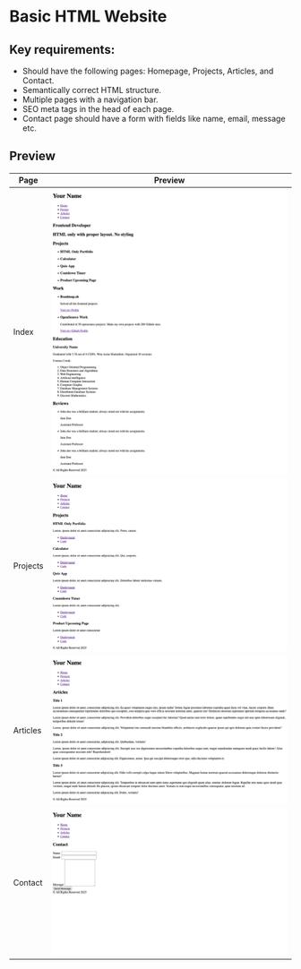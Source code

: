 # Basic HTML Website

## Key requirements:

- Should have the following pages: Homepage, Projects, Articles, and Contact.
- Semantically correct HTML structure.
- Multiple pages with a navigation bar.
- SEO meta tags in the head of each page.
- Contact page should have a form with fields like name, email, message etc.

## Preview

| Page     | Preview                                                  |
| -------- | -------------------------------------------------------- |
| Index    | ![Preview Index](./preview/2-basic-html-website-index.png)       |
| Projects | ![Preview Projects](./preview/2-basic-html-website-projects.png) |
| Articles | ![Preview Articles](./preview/2-basic-html-website-articles.png) |
| Contact  | ![Preview Contact](./preview/2-basic-html-website-contact.png)   |
